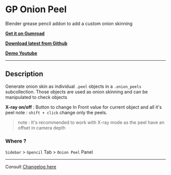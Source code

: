 # GP Onion Peel

Blender grease pencil addon to add a custom onion skinning

**[Get it on Gumroad](https://pullusb.gumroad.com/l/gp_onion_peel)**

**[Download latest from Github](https://github.com/Pullusb/GP_onion_peel/archive/main.zip)**

**[Demo Youtube](https://www.youtube.com/watch?v=D1w2gZbLLMo)**

---  

## Description

Generate onion skin as individual `.peel` objects in a `.onion_peels` subcollection.
Those objects are used as onion skinning and can be manipulated to check objects


<!-- **Enable/Disable** :  -->

**X-ray on/off** : Button to change In Front value for current object and all it's peel
note : `shift + click` change only the peels.

> note : It's recommended to work with X-ray mode as the peel have an offset in camera depth

### Where ?

`Sidebar` > `Gpencil` Tab > `Onion Peel` Panel

---

<!--
## TODO:
- chose with key placement to use (closest to current frame ? active layer ? both ?)

Bonus:
- refresh choices (now refresh only current):
    - Add choice to refresh all
- Direct frame offset mode (instead of key offset), might not be usefull at all...

-->

Consult [Changelog here](CHANGELOG.md)
